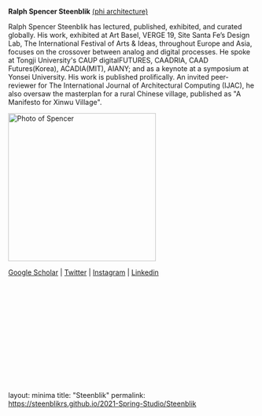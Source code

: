**Ralph Spencer Steenblik** [(phi architecture)](https://phi.archi)

Ralph Spencer Steenblik has lectured, published, exhibited, and curated globally. His work, exhibited at Art Basel, VERGE 19, Site Santa Fe’s Design Lab, The International Festival of Arts & Ideas, throughout Europe and Asia, focuses on the crossover between analog and digital processes. He spoke at Tongji University's CAUP digitalFUTURES, CAADRIA, CAAD Futures(Korea), ACADIA(MIT), AIANY; and as a keynote at a symposium at Yonsei University. His work is published prolifically. An invited peer-reviewer for The International Journal of Architectural Computing (IJAC), he also oversaw the masterplan for a rural Chinese village, published as "A Manifesto for Xinwu Village".


<a href="https://phi.archi"><img alt="Photo of Spencer" src="https://raw.githubusercontent.com/steenblikrs/2021-Spring-Studio/gh-pages/Steenblik/Steenblik.gif" width="300"></a>


[Google Scholar](https://scholar.google.com/citations?user=a2dmZpQAAAAJ&hl=en)  |  [Twitter](https://twitter.com/steenblikrs)  |  [Instagram](www.instagram.com/steenblikrs)  |  [Linkedin](https://www.linkedin.com/in/steenblikrs)


<br/><br/><br/>



<br/><br/><br/><br/><br/><br/><br/><br/><br/>
layout: minima
title: "Steenblik"
permalink: https://steenblikrs.github.io/2021-Spring-Studio/Steenblik
